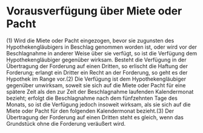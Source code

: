 # Vorausverfügung über Miete oder Pacht

(1) Wird die Miete oder Pacht eingezogen, bevor sie zugunsten des Hypothekengläubigers in Beschlag genommen worden ist, oder wird vor der Beschlagnahme in anderer Weise über sie verfügt, so ist die Verfügung dem Hypothekengläubiger gegenüber wirksam. Besteht die Verfügung in der Übertragung der Forderung auf einen Dritten, so erlischt die Haftung der Forderung; erlangt ein Dritter ein Recht an der Forderung, so geht es der Hypothek im Range vor.(2) Die Verfügung ist dem Hypothekengläubiger gegenüber unwirksam, soweit sie sich auf die Miete oder Pacht für eine spätere Zeit als den zur Zeit der Beschlagnahme laufenden Kalendermonat bezieht; erfolgt die Beschlagnahme nach dem fünfzehnten Tage des Monats, so ist die Verfügung jedoch insoweit wirksam, als sie sich auf die Miete oder Pacht für den folgenden Kalendermonat bezieht.(3) Der Übertragung der Forderung auf einen Dritten steht es gleich, wenn das Grundstück ohne die Forderung veräußert wird. 

